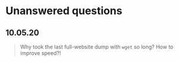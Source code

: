 # Unanswered questions

## 10.05.20
> Why took the last full-website dump with `wget` so long? How to improve speed?!


